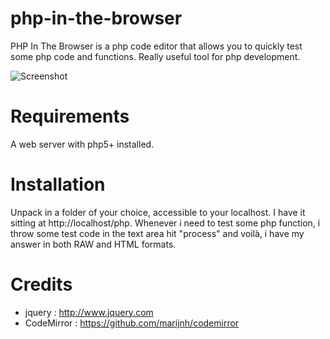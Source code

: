 php-in-the-browser
==================

PHP In The Browser is a php code editor that allows you to quickly test some php code and functions. Really useful tool for php development.

![Screenshot](https://github.com/pixeline/php-in-the-browser/raw/master/screenshot.png)

Requirements
============
A web server with php5+ installed.

Installation
============
Unpack in a folder of your choice, accessible to your localhost.
I have it sitting at http://localhost/php. Whenever i need to test some php function, i throw some test code in the text area hit "process" and voilà, i have my answer in both RAW and HTML formats.

Credits
=======
- jquery : http://www.jquery.com
- CodeMirror : https://github.com/marijnh/codemirror 
